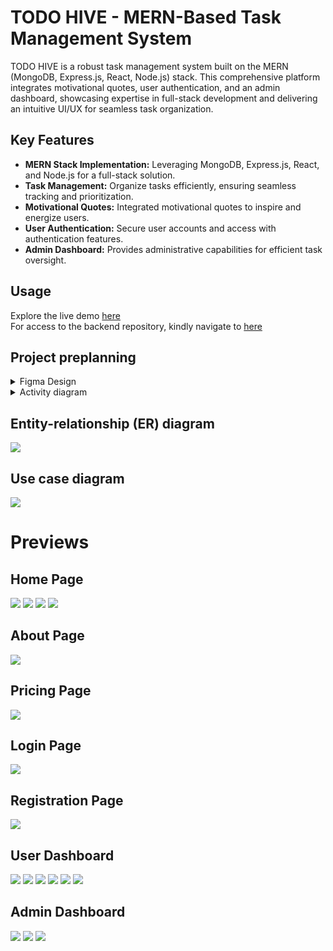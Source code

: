 # TODO HIVE - MERN-Based Task Management System

TODO HIVE is a robust task management system built on the MERN (MongoDB, Express.js, React, Node.js) stack. This comprehensive platform integrates motivational quotes, user authentication, and an admin dashboard, showcasing expertise in full-stack development and delivering an intuitive UI/UX for seamless task organization.

## Key Features

- **MERN Stack Implementation:** Leveraging MongoDB, Express.js, React, and Node.js for a full-stack solution.
- **Task Management:** Organize tasks efficiently, ensuring seamless tracking and prioritization.
- **Motivational Quotes:** Integrated motivational quotes to inspire and energize users.
- **User Authentication:** Secure user accounts and access with authentication features.
- **Admin Dashboard:** Provides administrative capabilities for efficient task oversight.

## Usage

Explore the live demo [here](https://last-semester-project-frontend.netlify.app/) <br>
For access to the backend repository, kindly navigate to [here](https://github.com/Salf1-Sabit/Todo-App-II-server-)

## Project preplanning

<details>
  <summary>Figma Design</summary>
  
  ![Figma Design](https://www.figma.com/file/k2S71zIxJ9O0rzTqtXuZ5T/TODO-APP-UI?type=design&node-id=0%3A1&mode=design&t=6HtqSUk3EJEX5IM0-1)
</details>


<details>
  <summary>Activity diagram</summary>
  
  ![Activity Diagram](https://github.com/Salf1-Sabit/Todo-App-II/assets/70028517/b53acafb-6dbc-4bc9-8715-14967885f3ee)
</details>


## Entity-relationship (ER) diagram
![](https://github.com/Salf1-Sabit/Todo-App-II/assets/70028517/6ef21628-48db-45ea-b12d-3e8f1e865bd8)

## Use case diagram
![](https://github.com/Salf1-Sabit/Todo-App-II/assets/70028517/7672c747-208e-4b0a-ab5d-bf853db1f511)


# Previews
## Home Page
![](https://github.com/Salf1-Sabit/Todo-App-II/assets/70028517/51a9dcc4-6d02-43fd-86e8-93aeac5f7a75)
![](https://github.com/Salf1-Sabit/Todo-App-II/assets/70028517/d1285da8-936a-4f35-8651-6e1722894ae9)
![](https://github.com/Salf1-Sabit/Todo-App-II/assets/70028517/f8c31011-f644-4654-9a50-1a8f23950845)
![](https://github.com/Salf1-Sabit/Todo-App-II/assets/70028517/ddeb71ab-4942-4106-b5d5-295021eb35e9)

## About Page
![](https://github.com/Salf1-Sabit/Todo-App-II/assets/70028517/c63822f4-8bc4-4f50-8ecc-e85d6842d42e)

## Pricing Page
![](https://github.com/Salf1-Sabit/Todo-App-II/assets/70028517/bd10ded3-5034-4da9-8273-277637b629fe)

## Login Page
![](https://github.com/Salf1-Sabit/Todo-App-II/assets/70028517/c262530b-7181-4497-b780-db53a1345e39)

## Registration Page
![](https://github.com/Salf1-Sabit/Todo-App-II/assets/70028517/f6dc2405-9e15-413c-8112-91647a922505)

## User Dashboard
![](https://github.com/Salf1-Sabit/Todo-App-II/assets/70028517/eda4d3a3-adc6-41a8-8c79-95ee40349ce1)
![](https://github.com/Salf1-Sabit/Todo-App-II/assets/70028517/6e707593-4555-406a-98b0-ef9c57f553c8)
![](https://github.com/Salf1-Sabit/Todo-App-II/assets/70028517/9489ec1e-433e-43a6-947f-2cfe2cfeb713)
![](https://github.com/Salf1-Sabit/Todo-App-II/assets/70028517/abbb657b-468b-42e1-be75-b2576c3ef3b2)
![](https://github.com/Salf1-Sabit/Todo-App-II/assets/70028517/4d9f6531-b320-4970-aa13-75de01c9cbd2)
![](https://github.com/Salf1-Sabit/Todo-App-II/assets/70028517/6dda77f7-e8cc-4fa9-889a-daf8c46503d0)

## Admin Dashboard
![](https://github.com/Salf1-Sabit/Todo-App-II/assets/70028517/7d2f0be0-0596-4069-849c-fad6c476b3ad)
![](https://github.com/Salf1-Sabit/Todo-App-II/assets/70028517/e001c80c-a4cb-4a24-a279-5eaa963ed4b7)
![](https://github.com/Salf1-Sabit/Todo-App-II/assets/70028517/c9f7ee61-f87e-4b57-8fed-4f1a09067dbf)





